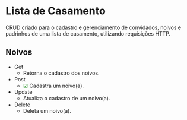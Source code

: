 # Lista de Casamento

CRUD criado para o cadastro e gerenciamento de convidados, noivos e padrinhos de uma lista de casamento, utilizando requisições HTTP.

## Noivos
- Get
  - Retorna o cadastro dos noivos.
- Post
   - <span style="color: green;">☑</span> Cadastra um noivo(a).
- Update
  - Atualiza o cadastro de um noivo(a).
- Delete
  - Deleta um noivo(a).
 
